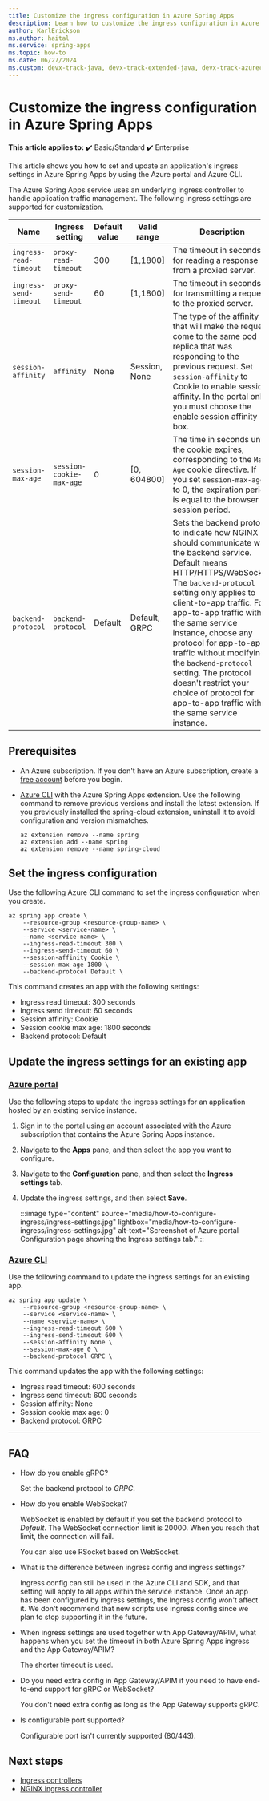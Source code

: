 ```yaml
---
title: Customize the ingress configuration in Azure Spring Apps
description: Learn how to customize the ingress configuration in Azure Spring Apps.
author: KarlErickson
ms.author: haital
ms.service: spring-apps
ms.topic: how-to
ms.date: 06/27/2024
ms.custom: devx-track-java, devx-track-extended-java, devx-track-azurecli
---
```


# Customize the ingress configuration in Azure Spring Apps

**This article applies to:** ✔️ Basic/Standard ✔️ Enterprise

This article shows you how to set and update an application's ingress settings in Azure Spring Apps by using the Azure portal and Azure CLI.

The Azure Spring Apps service uses an underlying ingress controller to handle application traffic management. The following ingress settings are supported for customization.

| Name                 | Ingress setting        | Default value | Valid range       | Description                                                              |
|----------------------|------------------------|---------------|-------------------|--------------------------------------------------------------------------|
| `ingress-read-timeout` | `proxy-read-timeout`     | 300           | \[1,1800\]        | The timeout in seconds for reading a response from a proxied server.     |
| `ingress-send-timeout` | `proxy-send-timeout`     | 60            | \[1,1800\]        | The timeout in seconds for transmitting a request to the proxied server. |
| `session-affinity`     | `affinity`               | None          | Session, None     | The type of the affinity that will make the request come to the same pod replica that was responding to the previous request. Set `session-affinity` to Cookie to enable session affinity. In the portal only, you must choose the enable session affinity box.    |
| `session-max-age`      | `session-cookie-max-age` | 0             | \[0, 604800\]      | The time in seconds until the cookie expires, corresponding to the `Max-Age` cookie directive. If you set `session-max-age` to 0, the expiration period is equal to the browser session period. |
| `backend-protocol`     | `backend-protocol`       | Default       | Default, GRPC     | Sets the backend protocol to indicate how NGINX should communicate with the backend service. Default means HTTP/HTTPS/WebSocket. The `backend-protocol` setting only applies to client-to-app traffic. For app-to-app traffic within the same service instance, choose any protocol for app-to-app traffic without modifying the `backend-protocol` setting. The protocol doesn't restrict your choice of protocol for app-to-app traffic within the same service instance.  |

## Prerequisites

- An Azure subscription. If you don't have an Azure subscription, create a [free account](https://azure.microsoft.com/free/?WT.mc_id=A261C142F) before you begin.
- [Azure CLI](/cli/azure/install-azure-cli) with the Azure Spring Apps extension. Use the following command to remove previous versions and install the latest extension. If you previously installed the spring-cloud extension, uninstall it to avoid configuration and version mismatches.

  ```azurecli
  az extension remove --name spring
  az extension add --name spring
  az extension remove --name spring-cloud
  ```

## Set the ingress configuration

Use the following Azure CLI command to set the ingress configuration when you create.

```azurecli
az spring app create \
    --resource-group <resource-group-name> \
    --service <service-name> \
    --name <service-name> \
    --ingress-read-timeout 300 \
    --ingress-send-timeout 60 \
    --session-affinity Cookie \
    --session-max-age 1800 \
    --backend-protocol Default \
```

This command creates an app with the following settings:

- Ingress read timeout: 300 seconds
- Ingress send timeout: 60 seconds
- Session affinity: Cookie
- Session cookie max age: 1800 seconds
- Backend protocol: Default

## Update the ingress settings for an existing app

### [Azure portal](#tab/azure-portal)

Use the following steps to update the ingress settings for an application hosted by an existing service instance.

1. Sign in to the portal using an account associated with the Azure subscription that contains the Azure Spring Apps instance.
1. Navigate to the **Apps** pane, and then select the app you want to configure.
1. Navigate to the **Configuration** pane, and then select the **Ingress settings** tab.
1. Update the ingress settings, and then select **Save**.

   :::image type="content" source="media/how-to-configure-ingress/ingress-settings.jpg" lightbox="media/how-to-configure-ingress/ingress-settings.jpg" alt-text="Screenshot of Azure portal Configuration page showing the Ingress settings tab.":::

### [Azure CLI](#tab/azure-cli)

Use the following command to update the ingress settings for an existing app.

```azurecli
az spring app update \
    --resource-group <resource-group-name> \
    --service <service-name> \
    --name <service-name> \
    --ingress-read-timeout 600 \
    --ingress-send-timeout 600 \
    --session-affinity None \
    --session-max-age 0 \
    --backend-protocol GRPC \
```

This command updates the app with the following settings:

- Ingress read timeout: 600 seconds
- Ingress send timeout: 600 seconds
- Session affinity: None
- Session cookie max age: 0
- Backend protocol: GRPC

---

## FAQ

- How do you enable gRPC?

  Set the backend protocol to *GRPC*.

- How do you enable WebSocket?

  WebSocket is enabled by default if you set the backend protocol to *Default*. The WebSocket connection limit is 20000. When you reach that limit, the connection will fail.

  You can also use RSocket based on WebSocket.

- What is the difference between ingress config and ingress settings?

  Ingress config can still be used in the Azure CLI and SDK, and that setting will apply to all apps within the service instance. Once an app has been configured by ingress settings, the Ingress config won't affect it. We don't recommend that new scripts use ingress config since we plan to stop supporting it in the future.

- When ingress settings are used together with App Gateway/APIM, what happens when you set the timeout in both Azure Spring Apps ingress and the App Gateway/APIM?

  The shorter timeout is used.

- Do you need extra config in App Gateway/APIM if you need to have end-to-end support for gRPC or WebSocket?

  You don't need extra config as long as the App Gateway supports gRPC.

- Is configurable port supported?

  Configurable port isn't currently supported (80/443).

## Next steps

- [Ingress controllers](https://kubernetes.io/docs/concepts/services-networking/ingress-controllers)
- [NGINX ingress controller](https://kubernetes.github.io/ingress-nginx)
